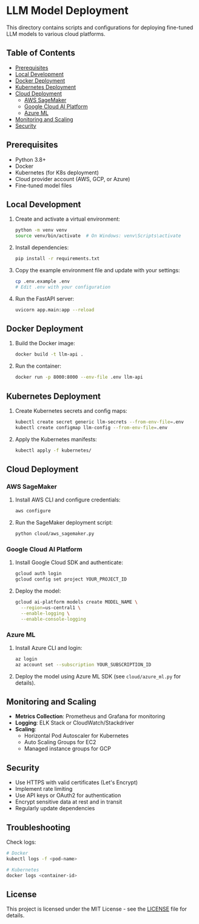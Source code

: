 # LLM Model Deployment

This directory contains scripts and configurations for deploying fine-tuned LLM models to various cloud platforms.

## Table of Contents

- [Prerequisites](#prerequisites)
- [Local Development](#local-development)
- [Docker Deployment](#docker-deployment)
- [Kubernetes Deployment](#kubernetes-deployment)
- [Cloud Deployment](#cloud-deployment)
  - [AWS SageMaker](#aws-sagemaker)
  - [Google Cloud AI Platform](#google-cloud-ai-platform)
  - [Azure ML](#azure-ml)
- [Monitoring and Scaling](#monitoring-and-scaling)
- [Security](#security)

## Prerequisites

- Python 3.8+
- Docker
- Kubernetes (for K8s deployment)
- Cloud provider account (AWS, GCP, or Azure)
- Fine-tuned model files

## Local Development

1. Create and activate a virtual environment:
   ```bash
   python -m venv venv
   source venv/bin/activate  # On Windows: venv\Scripts\activate
   ```

2. Install dependencies:
   ```bash
   pip install -r requirements.txt
   ```

3. Copy the example environment file and update with your settings:
   ```bash
   cp .env.example .env
   # Edit .env with your configuration
   ```

4. Run the FastAPI server:
   ```bash
   uvicorn app.main:app --reload
   ```

## Docker Deployment

1. Build the Docker image:
   ```bash
   docker build -t llm-api .
   ```

2. Run the container:
   ```bash
   docker run -p 8000:8000 --env-file .env llm-api
   ```

## Kubernetes Deployment

1. Create Kubernetes secrets and config maps:
   ```bash
   kubectl create secret generic llm-secrets --from-env-file=.env
   kubectl create configmap llm-config --from-env-file=.env
   ```

2. Apply the Kubernetes manifests:
   ```bash
   kubectl apply -f kubernetes/
   ```

## Cloud Deployment

### AWS SageMaker

1. Install AWS CLI and configure credentials:
   ```bash
   aws configure
   ```

2. Run the SageMaker deployment script:
   ```bash
   python cloud/aws_sagemaker.py
   ```

### Google Cloud AI Platform

1. Install Google Cloud SDK and authenticate:
   ```bash
   gcloud auth login
   gcloud config set project YOUR_PROJECT_ID
   ```

2. Deploy the model:
   ```bash
   gcloud ai-platform models create MODEL_NAME \
     --region=us-central1 \
     --enable-logging \
     --enable-console-logging
   ```

### Azure ML

1. Install Azure CLI and login:
   ```bash
   az login
   az account set --subscription YOUR_SUBSCRIPTION_ID
   ```

2. Deploy the model using Azure ML SDK (see `cloud/azure_ml.py` for details).

## Monitoring and Scaling

- **Metrics Collection**: Prometheus and Grafana for monitoring
- **Logging**: ELK Stack or CloudWatch/Stackdriver
- **Scaling**:
  - Horizontal Pod Autoscaler for Kubernetes
  - Auto Scaling Groups for EC2
  - Managed instance groups for GCP

## Security

- Use HTTPS with valid certificates (Let's Encrypt)
- Implement rate limiting
- Use API keys or OAuth2 for authentication
- Encrypt sensitive data at rest and in transit
- Regularly update dependencies

## Troubleshooting

Check logs:
```bash
# Docker
kubectl logs -f <pod-name>

# Kubernetes
docker logs <container-id>
```

## License

This project is licensed under the MIT License - see the [LICENSE](LICENSE) file for details.
